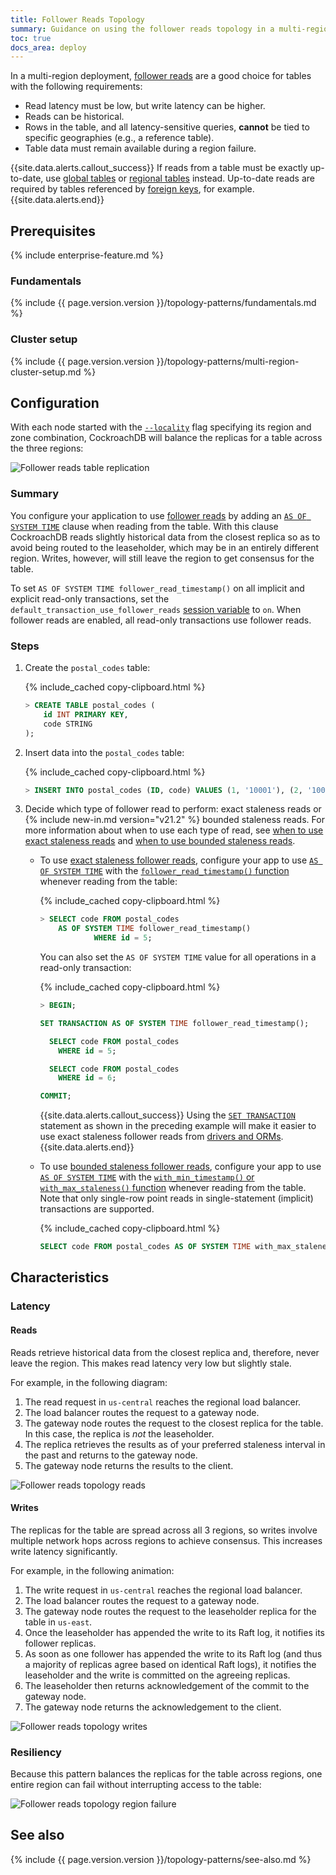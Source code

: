 ```yaml
---
title: Follower Reads Topology
summary: Guidance on using the follower reads topology in a multi-region deployment.
toc: true
docs_area: deploy
---
```


In a multi-region deployment, [follower reads](follower-reads.html) are a good choice for tables with the following requirements:

- Read latency must be low, but write latency can be higher.
- Reads can be historical.
- Rows in the table, and all latency-sensitive queries, **cannot** be tied to specific geographies (e.g., a reference table).
- Table data must remain available during a region failure.

{{site.data.alerts.callout_success}}
If reads from a table must be exactly up-to-date, use [global tables](global-tables.html) or [regional tables](regional-tables.html) instead. Up-to-date reads are required by tables referenced by [foreign keys](foreign-key.html), for example.
{{site.data.alerts.end}}

## Prerequisites

{% include enterprise-feature.md %}

### Fundamentals

{% include {{ page.version.version }}/topology-patterns/fundamentals.md %}

### Cluster setup

{% include {{ page.version.version }}/topology-patterns/multi-region-cluster-setup.md %}

## Configuration

With each node started with the [`--locality`](cockroach-start.html#locality) flag specifying its region and zone combination, CockroachDB will balance the replicas for a table across the three regions:

<img src="{{ 'images/v21.2/topology-patterns/topology_follower_reads1.png' | relative_url }}" alt="Follower reads table replication" style="max-width:100%" />

### Summary

You configure your application to use [follower reads](follower-reads.html) by adding an [`AS OF SYSTEM TIME`](as-of-system-time.html) clause when reading from the table. With this clause CockroachDB reads slightly historical data from the closest replica so as to avoid being routed to the leaseholder, which may be in an entirely different region. Writes, however, will still leave the region to get consensus for the table.

To set `AS OF SYSTEM TIME follower_read_timestamp()` on all implicit and explicit read-only transactions, set the `default_transaction_use_follower_reads` [session variable](set-vars.html) to `on`. When follower reads are enabled, all read-only transactions use follower reads.

### Steps

1. Create the `postal_codes` table:

    {% include_cached copy-clipboard.html %}
    ~~~ sql
    > CREATE TABLE postal_codes (
        id INT PRIMARY KEY,
        code STRING
    );
    ~~~

1. Insert data into the `postal_codes` table:

    {% include_cached copy-clipboard.html %}
    ~~~ sql
    > INSERT INTO postal_codes (ID, code) VALUES (1, '10001'), (2, '10002'), (3, '10003'), (4,'60601'), (5,'60602'), (6,'60603'), (7,'90001'), (8,'90002'), (9,'90003');
    ~~~

1. Decide which type of follower read to perform: exact staleness reads or {% include new-in.md version="v21.2" %} bounded staleness reads. For more information about when to use each type of read, see [when to use exact staleness reads](follower-reads.html#when-to-use-exact-staleness-reads) and [when to use bounded staleness reads](follower-reads.html#when-to-use-bounded-staleness-reads).
    - To use [exact staleness follower reads](follower-reads.html#exact-staleness-reads), configure your app to use [`AS OF SYSTEM TIME`](as-of-system-time.html) with the [`follower_read_timestamp()` function](functions-and-operators.html) whenever reading from the table:

        {% include_cached copy-clipboard.html %}
        ~~~ sql
        > SELECT code FROM postal_codes
            AS OF SYSTEM TIME follower_read_timestamp()
                    WHERE id = 5;
        ~~~

        You can also set the `AS OF SYSTEM TIME` value for all operations in a read-only transaction:

        {% include_cached copy-clipboard.html %}
        ~~~ sql
        > BEGIN;

        SET TRANSACTION AS OF SYSTEM TIME follower_read_timestamp();

          SELECT code FROM postal_codes
            WHERE id = 5;

          SELECT code FROM postal_codes
            WHERE id = 6;

        COMMIT;
        ~~~

        {{site.data.alerts.callout_success}}
        Using the [`SET TRANSACTION`](set-transaction.html#use-the-as-of-system-time-option) statement as shown in the preceding example will make it easier to use exact staleness follower reads from [drivers and ORMs](install-client-drivers.html).
        {{site.data.alerts.end}}
    - To use [bounded staleness follower reads](follower-reads.html#bounded-staleness-reads), configure your app to use [`AS OF SYSTEM TIME`](as-of-system-time.html) with the [`with_min_timestamp()` or `with_max_staleness()` function](functions-and-operators.html) whenever reading from the table. Note that only single-row point reads in single-statement (implicit) transactions are supported.

        {% include_cached copy-clipboard.html %}
        ~~~ sql
        SELECT code FROM postal_codes AS OF SYSTEM TIME with_max_staleness('10s') where id = 5;
        ~~~

## Characteristics

### Latency

#### Reads

Reads retrieve historical data from the closest replica and, therefore, never leave the region. This makes read latency very low but slightly stale.

For example, in the following diagram:

1. The read request in `us-central` reaches the regional load balancer.
2. The load balancer routes the request to a gateway node.
3. The gateway node routes the request to the closest replica for the table. In this case, the replica is *not* the leaseholder.
4. The replica retrieves the results as of your preferred staleness interval in the past and returns to the gateway node.
5. The gateway node returns the results to the client.

<img src="{{ 'images/v21.2/topology-patterns/topology_follower_reads_reads.png' | relative_url }}" alt="Follower reads topology reads" style="max-width:100%" />

#### Writes

The replicas for the table are spread across all 3 regions, so writes involve multiple network hops across regions to achieve consensus. This increases write latency significantly.

For example, in the following animation:

1. The write request in `us-central` reaches the regional load balancer.
2. The load balancer routes the request to a gateway node.
3. The gateway node routes the request to the leaseholder replica for the table in `us-east`.
4. Once the leaseholder has appended the write to its Raft log, it notifies its follower replicas.
5. As soon as one follower has appended the write to its Raft log (and thus a majority of replicas agree based on identical Raft logs), it notifies the leaseholder and the write is committed on the agreeing replicas.
6. The leaseholder then returns acknowledgement of the commit to the gateway node.
7. The gateway node returns the acknowledgement to the client.

<img src="{{ 'images/v21.2/topology-patterns/topology_follower_reads_writes.gif' | relative_url }}" alt="Follower reads topology writes" style="max-width:100%" />

### Resiliency

Because this pattern balances the replicas for the table across regions, one entire region can fail without interrupting access to the table:

<img src="{{ 'images/v21.2/topology-patterns/topology_follower_reads_resiliency.png' | relative_url }}" alt="Follower reads topology region failure" style="max-width:100%" />

## See also

{% include {{ page.version.version }}/topology-patterns/see-also.md %}
